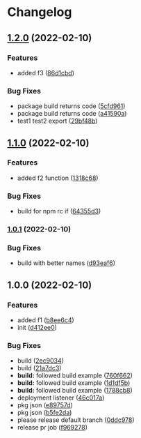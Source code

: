 # Changelog

## [1.2.0](https://github.com/jpbnetley/test-deploy/compare/v1.1.0...v1.2.0) (2022-02-10)


### Features

* added f3 ([86d1cbd](https://github.com/jpbnetley/test-deploy/commit/86d1cbdcb88d264be86c8e05ab9d1730e373894f))


### Bug Fixes

* package build returns code ([5cfd961](https://github.com/jpbnetley/test-deploy/commit/5cfd96158d41866e654f66d35d52bb9d7a254f00))
* package build returns code ([a41590a](https://github.com/jpbnetley/test-deploy/commit/a41590a3765071436154e9fc826196364918e386))
* test1 test2 export ([29bf48b](https://github.com/jpbnetley/test-deploy/commit/29bf48bc54defb4eaaad51596ce214233c5cf149))

## [1.1.0](https://github.com/jpbnetley/test-deploy/compare/v1.0.1...v1.1.0) (2022-02-10)


### Features

* added f2 function ([1318c68](https://github.com/jpbnetley/test-deploy/commit/1318c68e7a4160acac0b78f3e77243190459c181))


### Bug Fixes

* build for npm rc if ([64355d3](https://github.com/jpbnetley/test-deploy/commit/64355d35f2f2687e2992c0b35b7a2fba03fb4601))

### [1.0.1](https://github.com/jpbnetley/test-deploy/compare/v1.0.0...v1.0.1) (2022-02-10)


### Bug Fixes

* build with better names ([d93eaf6](https://github.com/jpbnetley/test-deploy/commit/d93eaf69289026bae7c0815fe5c3380d22c0a904))

## 1.0.0 (2022-02-10)


### Features

* added f1 ([b8ee6c4](https://github.com/jpbnetley/test-deploy/commit/b8ee6c4703769ba5f5075df29c8d069ea1c3c1ad))
* init ([d412ee0](https://github.com/jpbnetley/test-deploy/commit/d412ee0e6e80a884a88ed099b1dcfe489bb02e16))


### Bug Fixes

* build ([2ec9034](https://github.com/jpbnetley/test-deploy/commit/2ec9034cef5848f60edd310f112e97caea3a8fe5))
* build ([21a7dc3](https://github.com/jpbnetley/test-deploy/commit/21a7dc32a8755abe45f328b2bd8cb2646d614118))
* **build:** followed build example ([760f662](https://github.com/jpbnetley/test-deploy/commit/760f6622d23cb02f6adbd26a9468f4e67514c776))
* **build:** followed build example ([1d1df5b](https://github.com/jpbnetley/test-deploy/commit/1d1df5b8072cd51eac8790b0713cdf424c28f4a4))
* **build:** followed build example ([1788cb8](https://github.com/jpbnetley/test-deploy/commit/1788cb82d47aac23b225231a78baff5a33f95cb0))
* deployment listener ([46c017a](https://github.com/jpbnetley/test-deploy/commit/46c017a2315cc8a269ebc30318ac1ca38c86f948))
* pkg json ([e89757d](https://github.com/jpbnetley/test-deploy/commit/e89757ddd5c717d22180ccd155decd0b06797909))
* pkg json ([b5fe2da](https://github.com/jpbnetley/test-deploy/commit/b5fe2dad4b5d7c46d0dd355b62637324ed0dbd30))
* please release default branch ([0ddc978](https://github.com/jpbnetley/test-deploy/commit/0ddc9787b39eea22c838e0a1c63aa8be24c9d57b))
* release pr job ([f969278](https://github.com/jpbnetley/test-deploy/commit/f969278d9f2d17e273624a8ba99256d455cf2514))
